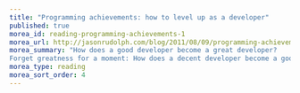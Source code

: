 ```yaml
---
title: "Programming achievements: how to level up as a developer"
published: true
morea_id: reading-programming-achievements-1
morea_url: http://jasonrudolph.com/blog/2011/08/09/programming-achievements-how-to-level-up-as-a-developer/
morea_summary: "How does a good developer become a great developer?
Forget greatness for a moment: How does a decent developer become a good developer?"
morea_type: reading
morea_sort_order: 4
---
```


